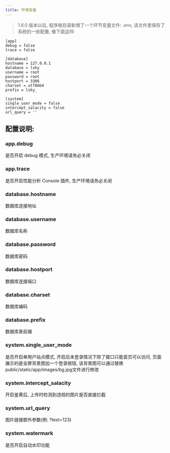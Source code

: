 ```yaml
---
title: 环境变量
---
```


> 1.6.0 版本以后, 程序根目录新增了一个环节变量文件: .env, 该文件里保存了系统的一些配置, 像下面这样:

```
[app]
debug = false
trace = false

[database]
hostname = 127.0.0.1
database = lsky
username = root
password = root
hostport = 3306
charset = utf8mb4
prefix = lsky_

[system]
single_user_mode = false
intercept_salacity = false
url_query = ''
```

## 配置说明:

### app.debug

是否开启 debug 模式, 生产环境请务必关闭

### app.trace

是否开启性能分析 Console 插件, 生产环境请务必关闭

### database.hostname

数据库连接地址

### database.username

数据库名称

### database.password

数据库密码

### database.hostport

数据库连接端口

### database.charset

数据库编码

### database.prefix

数据库表前缀

### system.single_user_mode

是否开启单用户站点模式, 开启后未登录情况下除了接口只能首页可以访问, 页面展示的是全屏背景图加一个登录按钮, 该背景图可以通过替换public/static/app/images/bg.jpg文件进行修改

### system.intercept_salacity

开启鉴黄后, 上传时检测到违规的图片是否直接拦截

### system.url_query

图片链接额外参数(例: ?test=123)

### system.watermark

是否开启自动水印功能